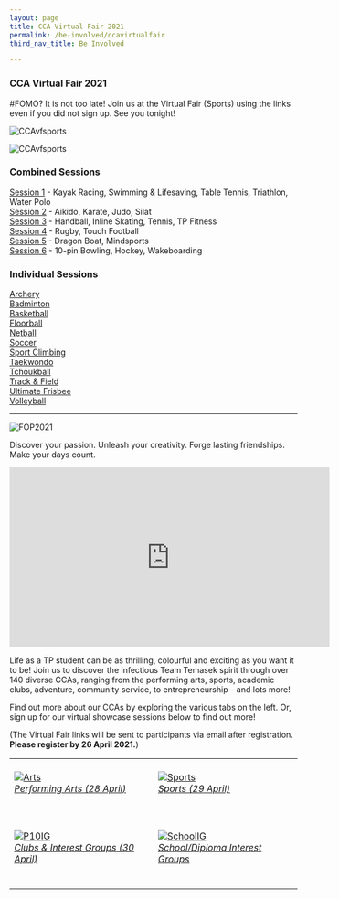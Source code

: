 ```yaml
---
layout: page
title: CCA Virtual Fair 2021
permalink: /be-involved/ccavirtualfair
third_nav_title: Be Involved

---
```

### CCA Virtual Fair 2021

#FOMO? It is not too late! Join us at the Virtual Fair (Sports) using the links even if you did not sign up. See you tonight!

![CCAvfsports]({{site.baseurl}}/images/BeInvolved-CCAvfsports1.png)

![CCAvfsports]({{site.baseurl}}/images/BeInvolved-CCAvfsports2.png)

<h3>Combined Sessions</h3>

<a href="https://tinyurl.com/SportsVFLink1" target="_blank">Session 1</a> - Kayak Racing, Swimming & Lifesaving, Table Tennis, Triathlon, Water Polo<br>
<a href="https://tinyurl.com/SportsVFLink2" target="_blank">Session 2</a> - Aikido, Karate, Judo, Silat <br>
<a href="https://tinyurl.com/SportsVFLink3" target="_blank">Session 3</a> - Handball, Inline Skating, Tennis, TP Fitness<br>
<a href="https://tinyurl.com/SportsVFLink4" target="_blank">Session 4</a> - Rugby, Touch Football<br>
<a href="https://tinyurl.com/SportsVFLink5" target="_blank">Session 5</a> - Dragon Boat, Mindsports<br>
<a href="https://tinyurl.com/SportsVFLink6" target="_blank">Session 6</a> - 10-pin Bowling, Hockey, Wakeboarding<br>

<h3>Individual Sessions</h3>
<a href="https://tinyurl.com/TPArcheryvf" target="_blank">Archery</a><br>
<a href="https://tinyurl.com/TPBadmintonvf" target="_blank">Badminton</a><br>
<a href="https://tinyurl.com/TPBasketballvf" target="_blank">Basketball</a><br>
<a href="https://tinyurl.com/TPFloorballvf" target="_blank">Floorball</a><br>
<a href="https://tinyurl.com/TPNetballvf" target="_blank">Netball</a><br>
<a href="https://tinyurl.com/TPSoccervf" target="_blank">Soccer</a><br>
<a href="https://tinyurl.com/TPClimbingvf" target="_blank">Sport Climbing</a><br>
<a href="https://tinyurl.com/TPTKDvf" target="_blank">Taekwondo</a><br>
<a href="https://tinyurl.com/Tchoukballvf" target="_blank">Tchoukball</a><br>
<a href="https://tinyurl.com/TnFvf" target="_blank">Track & Field</a><br>
<a href="https://tinyurl.com/TPUFvf" target="_blank">Ultimate Frisbee</a><br>
<a href="https://tinyurl.com/TPVolleyballvf" target="_blank">Volleyball</a><br>

---

![FOP2021]({{site.baseurl}}/images/BeInvolved-CCAvirtualfairbanner.jpg)
    
Discover your passion. Unleash your creativity. Forge lasting friendships. Make your days count.

<div class="bp-youtube">
<iframe width="560" height="315" src="https://www.youtube.com/embed/oK_mDuWL2YQ" title="YouTube video player" frameborder="0" allow="accelerometer; autoplay; clipboard-write; encrypted-media; gyroscope; picture-in-picture" allowfullscreen></iframe>  
</div>


Life as a TP student can be as thrilling, colourful and exciting as you want it to be! Join us to discover the infectious Team Temasek spirit through over 140 diverse CCAs, ranging from the performing arts, sports, academic clubs, adventure, community service, to entrepreneurship – and lots more! 

Find out more about our CCAs by exploring the various tabs on the left. Or, sign up for our virtual showcase sessions below to find out more! 

(The Virtual Fair links will be sent to participants via email after registration. <b>Please register by 26 April 2021.</b>)

<table>
    <tr>
        <td style="width:50%"><br>
            <a href="https://forms.office.com/r/GGf2E5d8et">
                <image src="{{site.baseurl}}/images/BeInvolved-PerformingArtsShowcase.jpg" style="display:block;margin-left:auto;margin-right:auto;" alt="Arts">
                <h6 style="margin-top:0%">Performing Arts (28 April)</h6>
                </image>
            </a>
        </td>
        <td style="width:50%"><br>
            <a href="https://forms.office.com/r/MiyLVg5ftn">
                <image src="{{site.baseurl}}/images/BeInvolved-Sportsshowcase.jpg" style="display:block;margin-left:auto;margin-right:auto;" alt="Sports">
                <h6 style="margin-top:0%">Sports (29 April)</h6>
                </image>
            </a>
        </td>
    </tr>
    <tr>
        <td style="width:50%"><br>
            <a href="https://forms.office.com/r/5mkaYhuytt">
                <image src="{{site.baseurl}}/images/BeInvolved-ClubsIGshowcase.jpg" style="display:block;margin-left:auto;margin-right:auto;" alt="P10IG">
                <h6 style="margin-top:0%">Clubs & Interest Groups (30 April)</h6>
                </image>
            </a>
        </td>
        <td style="width:50%"><br>
            <a href="https://forms.office.com/r/FyEXbDzMMK">
                <image src="{{site.baseurl}}/images/BeInvolved-DipIGshowcase.jpg" style="display:block;margin-left:auto;margin-right:auto;" alt="SchoolIG">
                <h6 style="margin-top:0%">School/Diploma Interest Groups</h6>
                </image>
            </a>
        </td>
    </tr>
</table>




